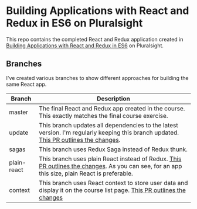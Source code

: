 # Building Applications with React and Redux in ES6 on Pluralsight

This repo contains the completed React and Redux application created in [Building Applications with React and Redux in ES6](https://app.pluralsight.com/library/courses/react-redux-react-router-es6) on Pluralsight.

## Branches

I've created various branches to show different approaches for building the same React app.

| Branch | Description |
|--------|-------------|
| master | The final React and Redux app created in the course. This exactly matches the final course exercise.|
| update | This branch updates all dependencies to the latest version. I'm regularly keeping this branch updated. [This PR outlines the changes](https://github.com/coryhouse/pluralsight-redux-app-used-to-build-script/pull/1). |
| sagas | This branch uses Redux Saga instead of Redux thunk. |
| plain-react | This branch uses plain React instead of Redux. [This PR outlines the changes](https://github.com/coryhouse/pluralsight-redux-app-used-to-build-script/pull/10). As you can see, for an app this size, plain React is preferable.|
| context | This branch uses React context to store user data and display it on the course list page. [This PR outlines the changes](https://github.com/coryhouse/pluralsight-redux-app-used-to-build-script/pull/11) |
